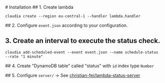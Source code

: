 # Installation
## 1. Create lambda
```
claudia create --region eu-central-1 --handler lambda.handler
```

## 2. Configure `event.json` according to your configuration.


## 3. Create an interval to execute the status check.
```
claudia add-scheduled-event --event event.json --name schedule-status --rate "1 minute"
```

## 4. Create "DynamoDB table" called "status" with `id` index type `Number`

## 5. Configure `server/` -> See [christian-fei/lambda-status-server](https://github.com/christian-fei/lambda-status-server)
